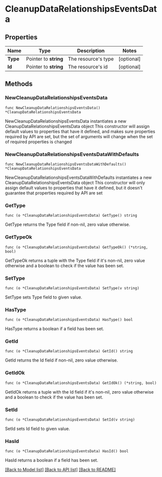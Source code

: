 # CleanupDataRelationshipsEventsData

## Properties

Name | Type | Description | Notes
------------ | ------------- | ------------- | -------------
**Type** | Pointer to **string** | The resource&#39;s type | [optional] 
**Id** | Pointer to **string** | The resource&#39;s id | [optional] 

## Methods

### NewCleanupDataRelationshipsEventsData

`func NewCleanupDataRelationshipsEventsData() *CleanupDataRelationshipsEventsData`

NewCleanupDataRelationshipsEventsData instantiates a new CleanupDataRelationshipsEventsData object
This constructor will assign default values to properties that have it defined,
and makes sure properties required by API are set, but the set of arguments
will change when the set of required properties is changed

### NewCleanupDataRelationshipsEventsDataWithDefaults

`func NewCleanupDataRelationshipsEventsDataWithDefaults() *CleanupDataRelationshipsEventsData`

NewCleanupDataRelationshipsEventsDataWithDefaults instantiates a new CleanupDataRelationshipsEventsData object
This constructor will only assign default values to properties that have it defined,
but it doesn't guarantee that properties required by API are set

### GetType

`func (o *CleanupDataRelationshipsEventsData) GetType() string`

GetType returns the Type field if non-nil, zero value otherwise.

### GetTypeOk

`func (o *CleanupDataRelationshipsEventsData) GetTypeOk() (*string, bool)`

GetTypeOk returns a tuple with the Type field if it's non-nil, zero value otherwise
and a boolean to check if the value has been set.

### SetType

`func (o *CleanupDataRelationshipsEventsData) SetType(v string)`

SetType sets Type field to given value.

### HasType

`func (o *CleanupDataRelationshipsEventsData) HasType() bool`

HasType returns a boolean if a field has been set.

### GetId

`func (o *CleanupDataRelationshipsEventsData) GetId() string`

GetId returns the Id field if non-nil, zero value otherwise.

### GetIdOk

`func (o *CleanupDataRelationshipsEventsData) GetIdOk() (*string, bool)`

GetIdOk returns a tuple with the Id field if it's non-nil, zero value otherwise
and a boolean to check if the value has been set.

### SetId

`func (o *CleanupDataRelationshipsEventsData) SetId(v string)`

SetId sets Id field to given value.

### HasId

`func (o *CleanupDataRelationshipsEventsData) HasId() bool`

HasId returns a boolean if a field has been set.


[[Back to Model list]](../README.md#documentation-for-models) [[Back to API list]](../README.md#documentation-for-api-endpoints) [[Back to README]](../README.md)


